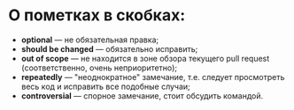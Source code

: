 # О пометках в скобках:
- **optional** — не обязательная правка;
- **should be changed** — обязательно исправить;
- **out of scope** — не находится в зоне обзора текущего pull request (соответственно, очень неприоритетно);
- **repeatedly** — "неоднократное" замечание, т.е. следует просмотреть весь код и исправить все подобные случаи;
- **controversial** — спорное замечание, стоит обсудить командой.
